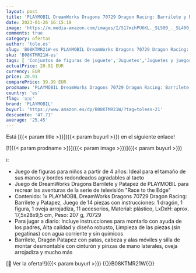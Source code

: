 ```yaml
---
layout: post
title: 'PLAYMOBIL DreamWorks Dragons 70729 Dragon Racing: Barrilete y Patapez  A Partir de 4 años'
date: 2023-01-26 16:15:19
image: 'https://m.media-amazon.com/images/I/517mihPU6KL._SL500_._SL400_.jpg'
comments: true
category: ofertas
author: 'tole.es'
slug: 'B08KTMR21W-es PLAYMOBIL DreamWorks Dragons 70729 Dragon Racing:...'
sku: 'B08KTMR21W-es'
tags: [ 'Conjuntos de figuras de juguete','Juguetes','Juguetes y juegos','Muñecos y figuras','playmobil','🇪🇸', ]
actualPrice: 20.91 EUR
currency: EUR
price: 20.91
comparePrice: 39.99 EUR
prodname: 'PLAYMOBIL DreamWorks Dragons 70729 Dragon Racing: Barrilete y Patapez  A Partir de 4 años'
country: 'es'
flag: '🇪🇸'
brand: 'PLAYMOBIL'
buyurl: 'https://www.amazon.es/dp/B08KTMR21W/?tag=tolees-21'
descuento: '47.71'
average: '25.45'
---
```


Está [{{< param title >}}]({{< param buyurl >}}) en el siguiente enlace!

[![{{< param prodname >}}]({{< param image >}})]({{< param buyurl >}})

ℹ️:

- Juego de figuras para niños a partir de 4 años: Ideal para el tamaño de sus manos y bordes redondeados agradables al tacto
- Juego de DreamWorks Dragons Barrilete y Patapez de PLAYMOBIL para recrear las aventuras de la serie de televisión "Race to the Edge"
- Contenido: 1x PLAYMOBIL DreamWorks Dragons 70729 Dragon Racing: Barrilete y Patapez, Juego de 14 piezas con instrucciones: 1 dragón, 1 figura, 1 oveja arrojadiza, 11 accesorios, Material: plástico, LxDxH: aprox. 17,5x28x9,5 cm, Peso: 207 g, 70729
- Para jugar a diario: Incluye instrucciones para montarlo con ayuda de los padres, Alta calidad y diseño robusto, Limpieza de las piezas (sin pegatinas) con agua corriente y sin químicos
- Barrilete, Dragón Patapez con patas, cabeza y alas móviles y silla de montar desmontable con cinturón y pinzas de mano laterales, oveja arrojadiza y mucho más

[🛒 Ver la oferta!!]({{< param buyurl >}})
{{<world>}}B08KTMR21W{{</world>}}

